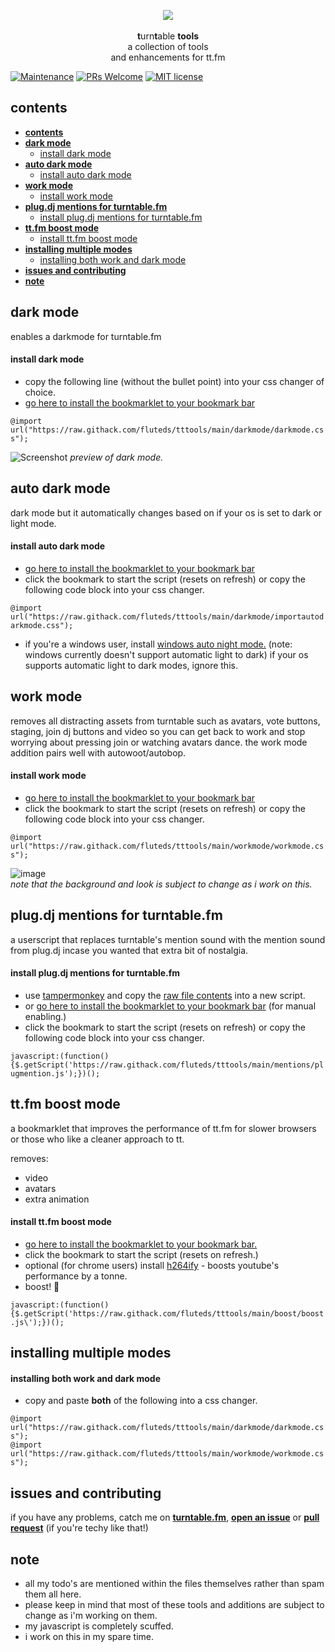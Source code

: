 <p align="center">
  <img src="https://s3.amazonaws.com/assets.turntable.fm/images/index/logo.png"/>
  <br>
  <br><b>t</b>urn<b>t</b>able <b>tools</b>
  <br>a collection of tools
  <br> and enhancements for tt.fm</br>
</p>

[![Maintenance](https://img.shields.io/badge/Maintained%3F-yes-green.svg)](https://GitHub.com/fluteds/tttools/graphs/commit-activity) [![PRs Welcome](https://img.shields.io/badge/PRs-welcome-brightgreen.svg?style=flat-square)](http://makeapullrequest.com) [![MIT license](https://img.shields.io/badge/License-MIT-blue.svg)](https://lbesson.mit-license.org/)

## **contents**

- [**contents**](#contents)
- [**dark mode**](#dark-mode)
    - [install dark mode](#install-dark-mode)
- [**auto dark mode**](#auto-dark-mode)
    - [install auto dark mode](#install-auto-dark-mode)
- [**work mode**](#work-mode)
    - [install work mode](#install-work-mode)
- [**plug.dj mentions for turntable.fm**](#plugdj-mentions-for-turntablefm)
    - [install plug.dj mentions for turntable.fm](#install-plugdj-mentions-for-turntablefm)
- [**tt.fm boost mode**](#ttfm-boost-mode)
    - [install tt.fm boost mode](#install-ttfm-boost-mode)
- [**installing multiple modes**](#installing-multiple-modes)
    - [installing both work and dark mode](#installing-both-work-and-dark-mode)
- [**issues and contributing**](#issues-and-contributing)
- [**note**](#note)

## **dark mode**

enables a darkmode for turntable.fm

#### install dark mode

- copy the following line (without the bullet point) into your css changer of choice.
- [go here to install the bookmarklet to your bookmark bar](http://fluted.xyz/tttools/)

`@import url("https://raw.githack.com/fluteds/tttools/main/darkmode/darkmode.css");`

![Screenshot](https://user-images.githubusercontent.com/34608301/111393018-b6d8ea80-86af-11eb-87b3-b366abec39b2.png)
_preview of dark mode._

## **auto dark mode**

dark mode but it automatically changes based on if your os is set to dark or light mode.

#### install auto dark mode

- [go here to install the bookmarklet to your bookmark bar](http://fluted.xyz/tttools/)
- click the bookmark to start the script (resets on refresh) or copy the following code block into your css changer.

`@import url("https://raw.githack.com/fluteds/tttools/main/darkmode/importautodarkmode.css");`

- if you're a windows user, install [windows auto night mode.](https://github.com/Armin2208/Windows-Auto-Night-Mode/releases/tag/3.0) (note: windows currently doesn't support automatic light to dark) if your os supports automatic light to dark modes, ignore this.

## **work mode**

removes all distracting assets from turntable such as avatars, vote buttons, staging, join dj buttons and video so you can get back to work and stop worrying about pressing join or watching avatars dance. the work mode addition pairs well with autowoot/autobop.

#### install work mode

- [go here to install the bookmarklet to your bookmark bar](http://fluted.xyz/tttools/)
- click the bookmark to start the script (resets on refresh) or copy the following code block into your css changer.

`@import url("https://raw.githack.com/fluteds/tttools/main/workmode/workmode.css");`

![image](https://cdn.discordapp.com/attachments/821424398342553670/823305995009785946/unknown.png)
<br> _note that the background and look is subject to change as i work on this._

## **plug.dj mentions for turntable.fm**

a userscript that replaces turntable's mention sound with the mention sound from plug.dj incase you wanted that extra bit of nostalgia.

#### install plug.dj mentions for turntable.fm

- use [tampermonkey](https://chrome.google.com/webstore/detail/tampermonkey/dhdgffkkebhmkfjojejmpbldmpobfkfo) and copy the [raw file contents](https://raw.githubusercontent.com/fluteds/tttools/main/mentions/plugmention.js) into a new script.
- or [go here to install the bookmarklet to your bookmark bar](http://fluted.xyz/tttools/) (for manual enabling.)
- click the bookmark to start the script (resets on refresh) or copy the following code block into your css changer.

`javascript:(function(){$.getScript('https://raw.githack.com/fluteds/tttools/main/mentions/plugmention.js');})();`

## **tt.fm boost mode**

a bookmarklet that improves the performance of tt.fm for slower browsers or those who like a cleaner approach to tt.

removes:

- video
- avatars
- extra animation

#### install tt.fm boost mode

- [go here to install the bookmarklet to your bookmark bar.](http://fluted.xyz/tttools/)
- click the bookmark to start the script (resets on refresh.)
- optional (for chrome users) install [h264ify](https://chrome.google.com/webstore/detail/h264ify/aleakchihdccplidncghkekgioiakgal) - boosts youtube's performance by a tonne.
- boost! 🚀

`javascript:(function(){$.getScript('https://raw.githack.com/fluteds/tttools/main/boost/boost.js\');})();`

## **installing multiple modes**

#### installing both work and dark mode

- copy and paste **both** of the following into a css changer.

`@import url("https://raw.githack.com/fluteds/tttools/main/darkmode/darkmode.css");`
<br>
`@import url("https://raw.githack.com/fluteds/tttools/main/workmode/workmode.css");`

## **issues and contributing**

if you have any problems, catch me on [**turntable.fm**](https://ttstats.pinnacleofdestruction.net/user/6048fa3647b5e3001a8f7869), [**open an issue**](https://github.com/fluteds/tttools/issues?q=is%3Aissue+is%3Aopen+sort%3Aupdated-desc) or [**pull request**](http://makeapullrequest.com) (if you're techy like that!)

## **note**

- all my todo's are mentioned within the files themselves rather than spam them all here.
- please keep in mind that most of these tools and additions are subject to change as i'm working on them.
- my javascript is completely scuffed.
- i work on this in my spare time.
